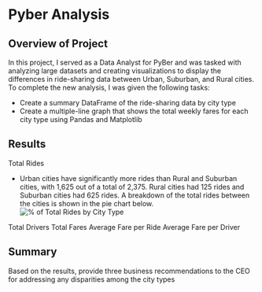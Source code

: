 # Pyber Analysis

## Overview of Project
In this project, I served as a Data Analyst for PyBer and was tasked with analyzing large datasets and creating visualizations to display the differences in ride-sharing data between Urban, Suburban, and Rural cities. To complete the new analysis, I was given the following tasks:
- Create a summary DataFrame of the ride-sharing data by city type
- Create a multiple-line graph that shows the total weekly fares for each city type using Pandas and Matplotlib

## Results
Total Rides
- Urban cities have significantly more rides than Rural and Suburban cities, with 1,625 out of a total of 2,375. Rural cities had 125 rides and Suburban cities had 625 rides. A breakdown of the total rides between the cities is shown in the pie chart below.
![% of Total Rides by City Type]('analysis/Fig6.png')

Total Drivers
Total Fares
Average Fare per Ride
Average Fare per Driver

## Summary
Based on the results, provide three business recommendations to the CEO for addressing any disparities among the city types
